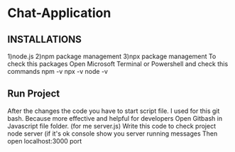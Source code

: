 # Chat-Application
 
## INSTALLATIONS
1)node.js 
2)npm package management
3)npx package management
To check this packages 
Open Microsoft Terminal or Powershell and check this commands
npm -v
npx -v
node -v


## Run Project
After the changes the code you have to start script file.
I used for this git bash. Because more effective and helpful for developers
Open Gitbash in Javascript file folder. (for me server.js)
Write this code to check project
node server (if it's ok console show you server running messages
Then open localhost:3000 port

